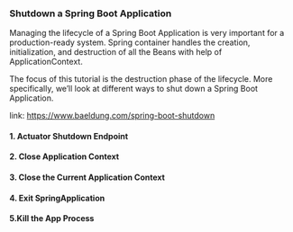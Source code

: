 ### Shutdown a Spring Boot Application

Managing the lifecycle of a Spring Boot Application is very important for a production-ready system. 
Spring container handles the creation, initialization, and destruction of all the Beans with help of ApplicationContext.

The focus of this tutorial is the destruction phase of the lifecycle. 
More specifically, we’ll look at different ways to shut down a Spring Boot Application.

link: https://www.baeldung.com/spring-boot-shutdown


#### 1. Actuator Shutdown Endpoint


#### 2. Close Application Context


#### 3. Close the Current Application Context


#### 4. Exit SpringApplication


#### 5.Kill the App Process